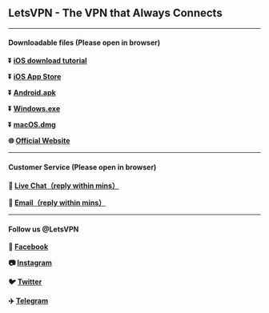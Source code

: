## LetsVPN - The VPN that Always Connects #
- - - -
#### Downloadable files (Please open in browser)

**:arrow_double_down: [iOS download tutorial](https://lets-contact.onelink.me/0dzS/3my1vynb)** 

**:arrow_double_down: [iOS App Store](https://lets-contact.onelink.me/0dzS/5zggrqgp)**

**:arrow_double_down: [Android.apk](https://lets-contact.onelink.me/0dzS/i809x9ah)**

**:arrow_double_down: [Windows.exe](https://lets-contact.onelink.me/0dzS/rin2hr10)**

**:arrow_double_down: [macOS.dmg](https://lets-contact.onelink.me/0dzS/ec04g6tl)**

**:globe_with_meridians: [Official Website](https://lets-contact.onelink.me/0dzS/kf8su4wr)** 

- - - -
#### Customer Service (Please open in browser)

**:speech_balloon: [Live Chat（reply within mins）](https://help.stnrun.art/letsvpn-world/en/collections/1628560-help-documents)**

**:e-mail: [Email（reply within mins）](mailto:letsvpn@rbox.me)**

- - - -
#### Follow us @LetsVPN
**:couple: [Facebook](https://www.facebook.com/letsvpn/)** 

**:camera: [Instagram](https://www.instagram.com/letsvpn/)**

**:bird: [Twitter](https://twitter.com/letsvpn)** 

**:airplane: [Telegram](http://t.me/letsvpn11)**
###
